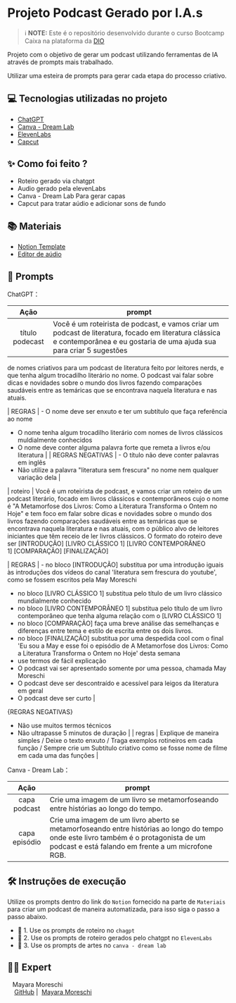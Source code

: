 # Projeto Podcast Gerado por I.A.s
 > ℹ️ **NOTE:** Este é o repositório desenvolvido durante o curso Bootcamp Caixa na plataforma da [DIO](https://dio.me)

Projeto com o objetivo de gerar um podcast utilizando ferramentas de IA através de prompts mais trabalhado.

Utilizar uma esteira de prompts para gerar cada etapa do processo criativo.

## 💻 Tecnologias utilizadas no projeto

- [ChatGPT](https://chat.openai.com/) 
- [Canva - Dream Lab](https://www.canva.com/dream-lab/)
- [ElevenLabs](https://beta.elevenlabs.io/)
- [Capcut](https://www.capcut.com/pt-br/)

## ✨ Como foi feito ?

- Roteiro gerado via chatgpt
- Audio gerado pela elevenLabs
- Canva - Dream Lab Para gerar capas
- Capcut para tratar aúdio e adicionar sons de fundo

## 📚 Materiais

- [Notion Template](https://helpful-jump-17b.notion.site/PAS-Podcast-AI-Studio-210489e15d7a4a73b743bb159e45d06f?pvs=4)
- [Editor de aúdio](https://www.capcut.com/editor?from_page=landing_page&__action_from=picture_V%C3%ADdeos%20profissionais%20em%20minutos,%20n%C3%A3o%20em%20horas.)

## 🧠 Prompts

ChatGPT：

|   Ação   | prompt                                                                                                                                                                                                                                                                                                                                                                                      |
| :------: | ------------------------------------------------------------------------------------------------------------------------------------------------------------------------------------------------------------------------------------------------------------------------------ |
|  título podecast | Você é um roteirista de podcast, e vamos criar um podcast de literatura, focado em literatura clássica e contemporânea e eu gostaria de uma ajuda sua para criar 5 sugestões 
de nomes criativos para um podcast de literatura feito por leitores nerds, e que tenha algum trocadilho literário no nome. O podcast vai falar sobre dicas e novidades sobre o mundo dos livros fazendo comparações saudáveis entre as temáricas que se encontrava naquela literatura e nas atuais.

| REGRAS | - O nome deve ser enxuto e ter um subtítulo que faça referência ao nome
- O nome tenha algum trocadilho literário com nomes de livros clássicos muldialmente conhecidos
- O nome deve conter alguma palavra forte que remeta a livros e/ou literatura                                                                                                        |
| REGRAS NEGATIVAS | - O título não deve conter palavras em inglês 
- Não utilize a palavra "literatura sem frescura" no nome nem qualquer variação dela |

| roteiro | Você é um roteirista de podcast, e vamos criar um  roteiro de um podcast literário, focado em livros clássicos e contemporâneos cujo o nome é "A Metamorfose dos Livros: Como a Literatura Transforma o Ontem no Hoje" e tem foco em falar sobre dicas e novidades sobre o mundo dos livros fazendo comparações saudáveis entre as temáricas que se encontrava naquela literatura e nas atuais,  com o público alvo de leitores iniciantes que têm receio de ler livros clássicos. O formato do roteiro deve ser [INTRODUÇÃO] [LIVRO CLÁSSICO 1] [LIVRO CONTEMPORÂNEO 1] [COMPARAÇÃO] [FINALIZAÇÃO]

| REGRAS | - no bloco [INTRODUÇÃO] substitua por uma introdução iguais às introduções dos vídeos do canal 'literatura sem frescura do youtube', como se fossem escritos pela May Moreschi
- no bloco [LIVRO CLÁSSICO 1] substitua pelo título de um livro clássico mundialmente conhecido
- no bloco [LIVRO CONTEMPORÂNEO 1] substitua pelo título de um livro contemporâneo que tenha alguma relação com o [LIVRO CLÁSSICO 1]
- no bloco [COMPARAÇÃO] faça uma breve análise das semelhanças e diferenças entre tema e estilo de escrita entre os dois livros.
- no bloco [FINALIZAÇÃO] substitua por uma despedida cool com o final 'Eu sou a May e esse foi o episódio de A Metamorfose dos Livros: Como a Literatura Transforma o Ontem no Hoje' desta semana
- use termos de fácil explicação
- O podcast vai ser apresentado somente por uma pessoa, chamada May Moreschi
- O podcast deve ser descontraído e acessível para leigos da literatura em geral
- O podcast deve ser curto                                                                                                                                                         |

{REGRAS NEGATIVAS}
- Não use muitos termos técnicos
- Não ultrapasse 5 minutos de duração |
| regras | Explique de maneira simples / Deixe o texto enxuto / Traga exemplos rotineiros em cada função / Sempre crie um Subtítulo criativo como se fosse nome de filme em cada uma das funções |

Canva - Dream Lab：

|  Ação  | prompt                                                                                 |
| :----: | -------------------------------------------------------------------------------------- |
| capa podcast | Crie uma imagem de um livro se metamorfoseando entre histórias ao longo do tempo.|
| capa episódio | Crie uma imagem de um livro aberto se metamorfoseando entre histórias ao longo do tempo onde este livro também é o protagonista de um podcast e está falando em frente a um microfone RGB.                                                                                              |


## 🛠️ Instruções de execução

Utilize os prompts dentro do link do `Notion` fornecido na parte de `Materiais` para criar um podcast de maneira automatizada, para isso siga o passo a passo abaixo.

- 🤖 1. Use os prompts de roteiro no `chagpt`
- 🤖 2. Use os prompts de roteiro gerados pelo chatgpt no  `ElevenLabs`
- 🤖 3. Use os prompts de artes no `canva - dream lab`

## 👨‍💻 Expert

<p>
    <p>&nbsp&nbsp&nbspMayara Moreschi<br>
    &nbsp&nbsp&nbsp
    <a href="https://github.com/MayMoreschi">
    GitHub</a>&nbsp;|&nbsp;
    <a href="www.linkedin.com/in/

<br/><br/>
<p>

---

⌨️ com 💜 por [Mayara Moreschi](https://github.com/MayMoreschi)
